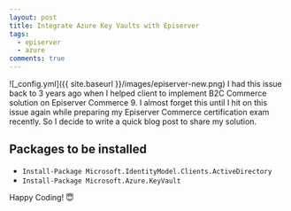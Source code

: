 ```yaml
---
layout: post
title: Integrate Azure Key Vaults with Episerver
tags:
  - episerver
  - azure  
comments: true
---
```


![_config.yml]({{ site.baseurl }}/images/episerver-new.png)
I had this issue back to 3 years ago when I helped client to implement B2C Commerce solution on Episerver Commerce 9. I almost forget this until I hit on this issue again while preparing my Episerver Commerce certification exam recently. So I decide to write a quick blog post to share my solution.


## Packages to be installed

* `Install-Package Microsoft.IdentityModel.Clients.ActiveDirectory`
* `Install-Package Microsoft.Azure.KeyVault`



Happy Coding! 😇
